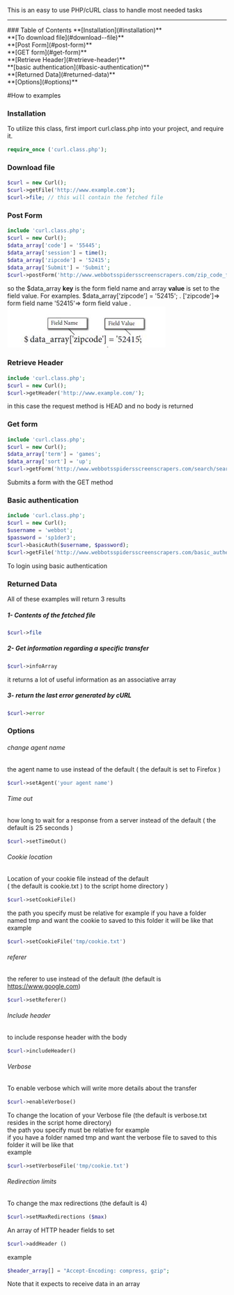 This is an easy to use PHP/cURL class to handle most needed tasks
<hr>
### Table of Contents
**[Installation](#installation)** <br>
**[To download file](#download--file)** <br>
**[Post Form](#post-form)** <br>
**[GET form](#get-form)** <br>
**[Retrieve Header](#retrieve-header)** <br>
**[basic authentication](#basic-authentication)** <br>
**[Returned Data](#returned-data)** <br>
**[Options](#options)** <br>

#How to examples
### Installation
To utilize this class, first import curl.class.php into your project, and require it.
```php
require_once ('curl.class.php');
```
### Download  file
```php
$curl = new Curl();
$curl->getFile('http://www.example.com');
$curl->file; // this will contain the fetched file

```

### Post Form
```php
include 'curl.class.php';
$curl = new Curl();
$data_array['code'] = '55445';
$data_array['session'] = time();
$data_array['zipcode'] = '52415';
$data_array['Submit'] = 'Submit';
$curl->postForm('http://www.webbotsspidersscreenscrapers.com/zip_code_form.php', $data_array);
```
so the $data_array **key** is the form field name and array **value** is set to the field value.
For examples.
$data_array['zipcode'] = '52415'; .
['zipcode']=> form field name '52415'=> form field value .
![data_array](https://raw.githubusercontent.com/abdul202/php-cURL-class/master/images/data_arrary.jpg)

### Retrieve Header
```php
include 'curl.class.php';
$curl = new Curl();
$curl->getHeader('http://www.example.com/');
```
in this case the request method is HEAD and no body is returned
### Get form
```php
include 'curl.class.php';
$curl = new Curl();
$data_array['term'] = 'games';
$data_array['sort'] = 'up';
$curl->getForm('http://www.webbotsspidersscreenscrapers.com/search/search.php', $data_array);
```
Submits a form with the GET method
### Basic authentication
```php
include 'curl.class.php';
$curl = new Curl();
$username = 'webbot';
$password = 'sp1der3';
$curl->basicAuth($username, $password);
$curl->getFile('http://www.webbotsspidersscreenscrapers.com/basic_authentication');
```
To login using basic authentication
### Returned Data
All of these examples will return 3 results <br>
##### 1- Contents of the fetched file
```php
$curl->file 
```
##### 2- Get information regarding a specific transfer
```php
$curl->infoArray 
```
it returns a lot of useful information as an associative array
##### 3-  return the last error generated by cURL
```php
$curl->error 
```

### Options
###### change agent name
the agent name to use instead of the default ( the default is set to Firefox )
```php
$curl->setAgent('your agent name')
```
###### Time out
how long to wait for a response from a server instead of the default ( the default is 25 seconds )
```php
$curl->setTimeOut()
```
###### Cookie location
Location of your cookie file instead of the default <br>
( the default is cookie.txt ) to the script home directory )<br>
```php
$curl->setCookieFile()
```
the path you specify must be relative for example
if you have a folder named tmp and want the cookie to saved to this folder it will be like that<br>
example <br>
```php
$curl->setCookieFile('tmp/cookie.txt')
```
###### referer
the referer to use instead of the default (the default is https://www.google.com)
```php
$curl->setReferer()
```
###### Include header
to include response header with the body
```php
$curl->includeHeader() 
```
###### Verbose
To enable verbose which will write more details about the transfer
```php
$curl->enableVerbose()
```
To change the location of your Verbose file (the default is verbose.txt resides in the script home directory) <br>
the path you specify must be relative for example<br>
if you have a folder named tmp and want the verbose file to saved to this folder it will be like that <br>
example <br>
```php
$curl->setVerboseFile('tmp/cookie.txt')
```

###### Redirection limits
To change the max redirections (the default is 4)
```php
$curl->setMaxRedirections ($max)
```
An array of HTTP header fields to set
```php
$curl->addHeader ()
```
example
```php
$header_array[] = "Accept-Encoding: compress, gzip";
```
Note that it expects to receive data in an array
